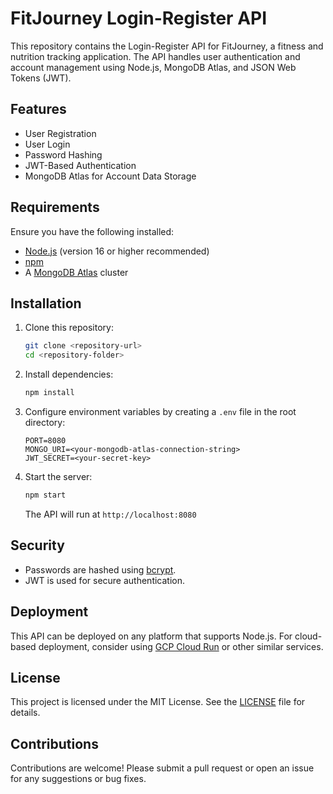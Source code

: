 # FitJourney Login-Register API

This repository contains the Login-Register API for FitJourney, a fitness and nutrition tracking application. The API handles user authentication and account management using Node.js, MongoDB Atlas, and JSON Web Tokens (JWT).

## Features
- User Registration
- User Login
- Password Hashing
- JWT-Based Authentication
- MongoDB Atlas for Account Data Storage

## Requirements
Ensure you have the following installed:
- [Node.js](https://nodejs.org/) (version 16 or higher recommended)
- [npm](https://www.npmjs.com/)
- A [MongoDB Atlas](https://www.mongodb.com/atlas/database) cluster

## Installation
1. Clone this repository:
   ```bash
   git clone <repository-url>
   cd <repository-folder>
   ```

2. Install dependencies:
   ```bash
   npm install
   ```

3. Configure environment variables by creating a `.env` file in the root directory:
   ```env
   PORT=8080
   MONGO_URI=<your-mongodb-atlas-connection-string>
   JWT_SECRET=<your-secret-key>
   ```

4. Start the server:
   ```bash
   npm start
   ```

   The API will run at `http://localhost:8080`

## Security
- Passwords are hashed using [bcrypt](https://github.com/kelektiv/node.bcrypt.js).
- JWT is used for secure authentication.

## Deployment
This API can be deployed on any platform that supports Node.js. For cloud-based deployment, consider using [GCP Cloud Run](https://cloud.google.com/run) or other similar services.

## License
This project is licensed under the MIT License. See the [LICENSE](LICENSE) file for details.

## Contributions
Contributions are welcome! Please submit a pull request or open an issue for any suggestions or bug fixes.
